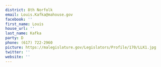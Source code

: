 ```yaml
---
district: 8th Norfolk
email: Louis.Kafka@mahouse.gov
facebook: ''
first_name: Louis
house_url: ''
last_name: Kafka
party: D
phone: (617) 722-2960
picture: https://malegislature.gov/Legislators/Profile/170/LLK1.jpg
twitter: ''
website: ''
---
```

